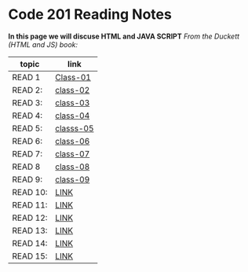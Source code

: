 # Code 201 Reading Notes

**In this page we will discuse HTML and  JAVA SCRIPT**
*From the Duckett (HTML and JS) book:*

 topic | link  |
| ------------- | ------------- |
| READ 1 |  [Class-01](https://reham-omar.github.io/reading-notes/class-01)  |
| READ 2: | [class-02](https://reham-omar.github.io/reading-notes/class-02)  |
| READ 3: | [class-03](https://reham-omar.github.io/reading-notes/class-03)  |
| READ 4: | [class-04](https://reham-omar.github.io/reading-notes/class-04)  |
| READ 5: |[ classs-05](https://reham-omar.github.io/reading-notes/class-05) |
| READ 6: |[class-06 ](https://reham-omar.github.io/reading-notes/class-06)  |
| READ 7: | [class-07](https://reham-omar.github.io/reading-notes/class-07)  |
| READ 8 |  [class-08](https://reham-omar.github.io/reading-notes/class-08) |
| READ 9: | [class-09](https://reham-omar.github.io/reading-notes/class-08)  |
| READ 10: | [LINK]()  |
| READ 11: | [LINK]()  |
| READ 12: |[ LINK]() |
| READ 13: |[ LINK ]()  |
| READ 14: |  [LINK]()  |
| READ 15: | [LINK]()  |




